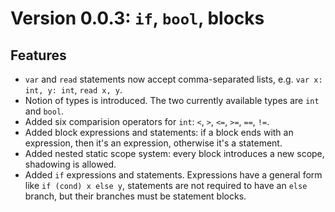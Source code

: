 # Version 0.0.3: `if`, `bool`, blocks

## Features

- `var` and `read` statements now accept comma-separated lists, e.g.
  `var x: int, y: int`, `read x, y`.
- Notion of types is introduced. The two currently available types
  are `int` and `bool`.
- Added six comparision operators for `int`: `<`, `>`, `<=`, `>=`,
  `==`, `!=`.
- Added block expressions and statements: if a block ends with an
  expression, then it's an expression, otherwise it's a statement.
- Added nested static scope system: every block introduces a new
  scope, shadowing is allowed.
- Added `if` expressions and statements. Expressions have a general
  form like `if (cond) x else y`, statements are not required to
  have an `else` branch, but their branches must be statement blocks.